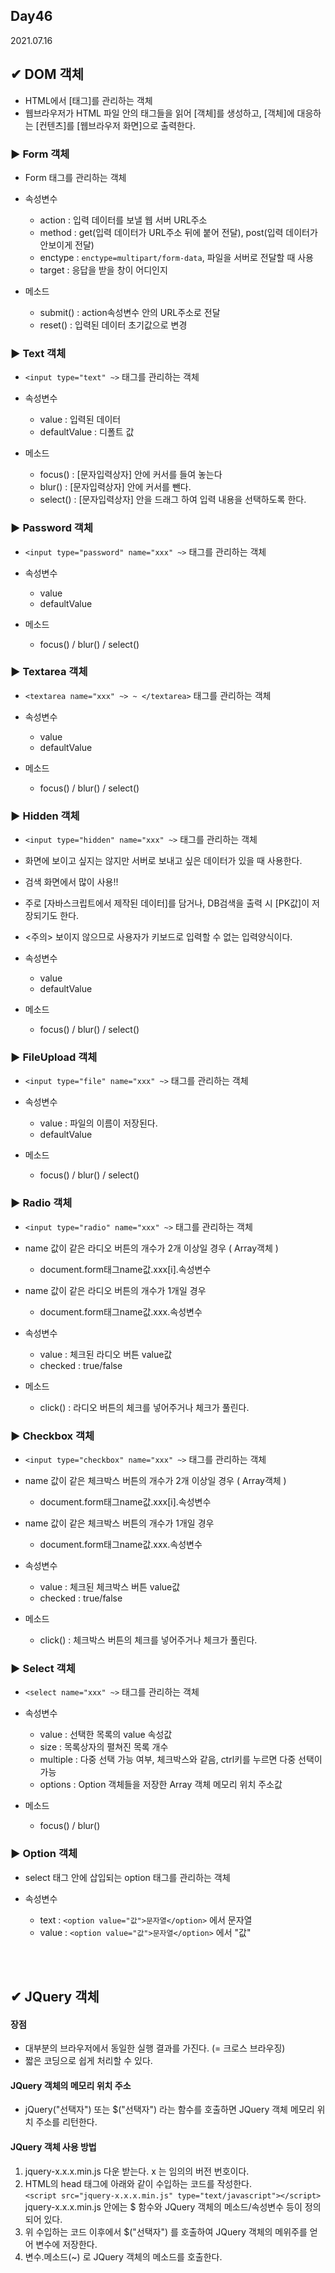 ## Day46
2021.07.16

## ✔ DOM 객체

- HTML에서 [태그]를 관리하는 객체
- 웹브라우저가 HTML 파일 안의 태그들을 읽어 [객체]를 생성하고, [객체]에 대응하는 [컨텐츠]를 [웹브라우저 화면]으로 출력한다.

### ▶ Form 객체
- Form 태그를 관리하는 객체

- 속성변수
  - action : 입력 데이터를 보낼 웹 서버 URL주소
  - method : get(입력 데이터가 URL주소 뒤에 붙어 전달), post(입력 데이터가 안보이게 전달)
  - enctype : `enctype=multipart/form-data`, 파일을 서버로 전달할 때 사용
  - target : 응답을 받을 창이 어디인지
- 메소드
  - submit() : action속성변수 안의 URL주소로 전달
  - reset() : 입력된 데이터 초기값으로 변경

### ▶ Text 객체
- `<input type="text" ~>` 태그를 관리하는 객체

- 속성변수
  - value : 입력된 데이터
  - defaultValue : 디폴트 값
- 메소드
  - focus() : [문자입력상자] 안에 커서를 들여 놓는다
  - blur() : [문자입력상자] 안에 커서를 뺀다.
  - select() : [문자입력상자] 안을 드래그 하여 입력 내용을 선택하도록 한다.

### ▶ Password 객체
- `<input type="password" name="xxx" ~>` 태그를 관리하는 객체

- 속성변수
  - value
  - defaultValue
- 메소드
  - focus() / blur() / select()

### ▶ Textarea 객체
- `<textarea name="xxx" ~> ~ </textarea>` 태그를 관리하는 객체

- 속성변수
  - value
  - defaultValue
- 메소드
  - focus() / blur() / select()

### ▶ Hidden 객체
- `<input type="hidden" name="xxx" ~>` 태그를 관리하는 객체
- 화면에 보이고 싶지는 않지만 서버로 보내고 싶은 데이터가 있을 때 사용한다.
-	검색 화면에서 많이 사용!!
-	주로 [자바스크립트에서 제작된 데이터]를 담거나, DB검색을 출력 시 [PK값]이 저장되기도 한다.
-	<주의> 보이지 않으므로 사용자가 키보드로 입력할 수 없는 입력양식이다.

- 속성변수
  - value
  - defaultValue
- 메소드
  - focus() / blur() / select()

### ▶ FileUpload 객체
- `<input type="file" name="xxx" ~>` 태그를 관리하는 객체

- 속성변수
  - value : 파일의 이름이 저장된다.
  - defaultValue
- 메소드
  - focus() / blur() / select()

### ▶ Radio 객체
- `<input type="radio" name="xxx" ~>` 태그를 관리하는 객체
- name 값이 같은 라디오 버튼의 개수가 2개 이상일 경우 ( Array객체 )
  - document.form태그name값.xxx[i].속성변수
- name 값이 같은 라디오 버튼의 개수가 1개일 경우
  - document.form태그name값.xxx.속성변수

- 속성변수
  - value : 체크된 라디오 버튼 value값
  - checked : true/false
- 메소드
  - click() : 라디오 버튼의 체크를 넣어주거나 체크가 풀린다.

### ▶ Checkbox 객체
- `<input type="checkbox" name="xxx" ~>` 태그를 관리하는 객체
- name 값이 같은 체크박스 버튼의 개수가 2개 이상일 경우 ( Array객체 )
  - document.form태그name값.xxx[i].속성변수
- name 값이 같은 체크박스 버튼의 개수가 1개일 경우
  - document.form태그name값.xxx.속성변수

- 속성변수
  - value : 체크된 체크박스 버튼 value값
  - checked : true/false
- 메소드
  - click() : 체크박스 버튼의 체크를 넣어주거나 체크가 풀린다.


### ▶ Select 객체
- `<select name="xxx" ~>` 태그를 관리하는 객체

- 속성변수
  - value : 선택한 목록의 value 속성값
  - size : 목록상자의 펼쳐진 목록 개수
  - multiple : 다중 선택 가능 여부, 체크박스와 같음, ctrl키를 누르면 다중 선택이 가능
  - options : Option 객체들을 저장한 Array 객체 메모리 위치 주소값
- 메소드
  - focus() / blur()

### ▶ Option 객체
- select 태그 안에 삽입되는 option 태그를 관리하는 객체

- 속성변수
  - text : `<option value="값">문자열</option>`  에서 문자열
  - value : `<option value="값">문자열</option>`  에서 "값"

<br><br>
## ✔ JQuery 객체
####  장점
- 대부분의 브라우저에서 동일한 실행 결과를 가진다. (= 크로스 브라우징)
- 짧은 코딩으로 쉽게 처리할 수 있다.

#### JQuery 객체의 메모리 위치 주소
- jQuery("선택자") 또는 $("선택자") 라는 함수를 호출하면 JQuery 객체 메모리 위치 주소를 리턴한다.

#### JQuery 객체 사용 방법
1. jquery-x.x.x.min.js 다운 받는다. x 는 임의의 버전 번호이다.
2. HTML의 head 태그에 아래와 같이 수입하는 코드를 작성한다.   
		`<script src="jquery-x.x.x.min.js" type="text/javascript"></script>`  
		jquery-x.x.x.min.js 안에는 $ 함수와 JQuery 객체의 메소드/속성변수 등이 정의 되어 있다.
3. 위 수입하는 코드 이후에서  $("선택자") 를 호출하여 JQuery 객체의 메위주를 얻어 변수에 저장한다.
4. 변수.메소드(~)  로 JQuery 객체의 메소드를 호출한다.

